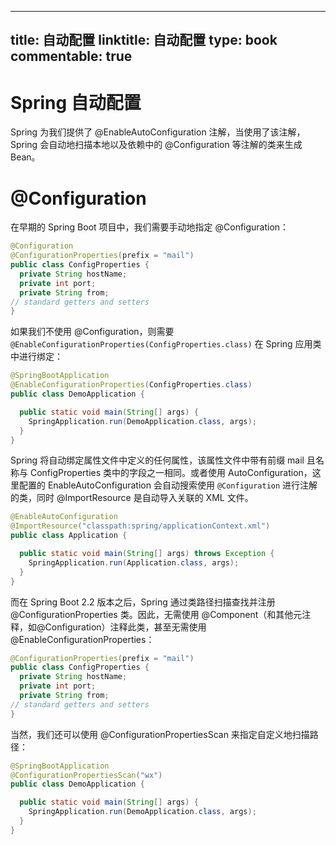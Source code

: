 
---
title: 自动配置
linktitle: 自动配置
type: book
commentable: true
---

# Spring 自动配置

Spring 为我们提供了 @EnableAutoConfiguration 注解，当使用了该注解，Spring 会自动地扫描本地以及依赖中的 @Configuration 等注解的类来生成 Bean。

# @Configuration

在早期的 Spring Boot 项目中，我们需要手动地指定 @Configuration：

```java
@Configuration
@ConfigurationProperties(prefix = "mail")
public class ConfigProperties {
  private String hostName;
  private int port;
  private String from;
// standard getters and setters
}
```

如果我们不使用 @Configuration，则需要 `@EnableConfigurationProperties(ConfigProperties.class)` 在 Spring 应用类中进行绑定：

```java
@SpringBootApplication
@EnableConfigurationProperties(ConfigProperties.class)
public class DemoApplication {

  public static void main(String[] args) {
    SpringApplication.run(DemoApplication.class, args);
  }
}
```

Spring 将自动绑定属性文件中定义的任何属性，该属性文件中带有前缀 mail 且名称与 ConfigProperties 类中的字段之一相同。或者使用 AutoConfiguration，这里配置的 EnableAutoConfiguration 会自动搜索使用 `@Configuration` 进行注解的类，同时 @ImportResource 是自动导入关联的 XML 文件。

```java
@EnableAutoConfiguration
@ImportResource("classpath:spring/applicationContext.xml")
public class Application {

  public static void main(String[] args) throws Exception {
    SpringApplication.run(Application.class, args);
  }
}
```

而在 Spring Boot 2.2 版本之后，Spring 通过类路径扫描查找并注册@ConfigurationProperties 类。因此，无需使用 @Component（和其他元注释，如@Configuration）注释此类，甚至无需使用 @EnableConfigurationProperties：

```java
@ConfigurationProperties(prefix = "mail")
public class ConfigProperties {
  private String hostName;
  private int port;
  private String from;
// standard getters and setters
}
```

当然，我们还可以使用 @ConfigurationPropertiesScan 来指定自定义地扫描路径：

```java
@SpringBootApplication
@ConfigurationPropertiesScan("wx")
public class DemoApplication {

  public static void main(String[] args) {
    SpringApplication.run(DemoApplication.class, args);
  }
}
```

    